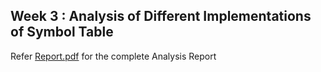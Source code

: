 ## Week 3 : Analysis of Different Implementations of Symbol Table

Refer [Report.pdf](../blob/main/Week3-Lab-exercise/Report.pdf) for the complete Analysis Report
